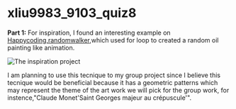 # xliu9983_9103_quiz8
**Part 1:**
For inspiration, I found an interesting example on [Happycoding,randomwalker](https://happycoding.io/tutorials/p5js/animation/random-walker),which used for loop to created a random oil painting like animation.

![The inspiration project](https://happycoding.io/tutorials/p5js/animation/images/random-walker-1.png)

I am planning to use this tecnique to my group project since I believe this tecnique would be beneficial because it has a geometric patterns which may represent the theme of the art work we will pick for the group work, for instence,"Claude Monet'Saint Georges majeur au crépuscule'".




